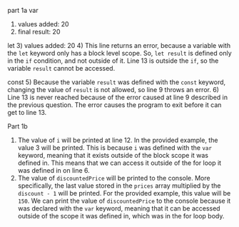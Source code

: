 part 1a
var 
1) values added:  20
2) final result:  20

let
3) values added:  20
4) This line returns an error, because a variable with the `let` keyword only has a block level scope. So, `let result` is defined only in the `if` condition, and not outside of it. Line 13 is outside the `if`, so the variable `result` cannot be accessed.

const
5) Because the variable `result` was defined with the `const` keyword, changing the value of `result` is not allowed, so line 9 throws an error.
6) Line 13 is never reached because of the error caused at line 9 described in the previous question. The error causes the program to exit before it can get to line 13.

Part 1b
1) The value of `i` will be printed at line 12. In the provided example, the value 3 will be printed. This is because `i` was defined with the `var` keyword, meaning that it exists outside of the block scope it was defined in. This means that we can access it outside of the for loop it was defined in on line 6.
2) The value of `discountedPrice` will be printed to the console. More specifically, the last value stored in the `prices` array multiplied by the `discount - 1` will be printed. For the provided example, this value will be `150`. We can print the value of `discountedPrice` to the console because it was declared with the `var` keyword, meaning that it can be accessed outside of the scope it was defined in, which was in the for loop body.